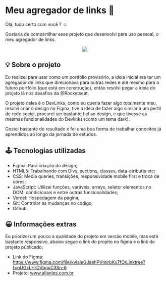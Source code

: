 # Meu agregador de links 🔗

Olá, tudo certo com você ? ☺ 

Gostaria de compartilhar esse projeto que desenvolvi para uso pessoal, o meu agregador de links.

<p align="center">
  <img src="https://user-images.githubusercontent.com/100639279/213537272-c872de44-12bb-4523-8ce5-01f1575d85ef.png"/>
</p>

## 💡 Sobre o projeto 

Eu realizei para usar como um portfólio provisório, a ideia inicial era ter um agregador de links que direcionava para outras redes e até mesmo para o futuro portfólio (que está em construção), então resolvi pegar a ideia do projeto lá nos desafios da @Rocketseat.

O projeto deles é o DevLinks, como eu queria fazer algo totalmente meu, resolvi criar o design no Figma, tive a ideia de fazer algo similar a um perfil de rede social, procurei ser bastante fiel ao design, e que tivesse as mesmas funcionalidades do Devlinks (como um tema dark). 

Gostei bastante do resultado e foi uma boa forma de trabalhar conceitos já aprendidos ao longo da jornada de estudos. 

## 🕹 Tecnologias utilizadas 

- Figma: Para criação do design;
- HTML5: Trabalhando com Divs, sections, classes, data-atributts etc;
- CSS: Media queries, transições, responsividade mobile first e troca de cores;
- JavaScript: Utilizei funções, varáveis, arrays, seletor elementos no DOM, condicionais e entre outras funcionalidades;
- Vercel: Hospedagem da página;
- Git: Controlar as mudanças no código;
- Github.

## 😀 Informações extras 

Eu priorizei um pouco a qualidade do projeto em versão mobile, mas está bastante responsivo, abaixo segue o link do projeto no figma e o link do projeto públicado;

* Link do Figma: https://www.figma.com/file/kvlaleGJsehPVmjrbKx7fO/Linktree?t=qUGxLHrDVbquC3Sn-6
* Projeto: www.allanlps.com.br
